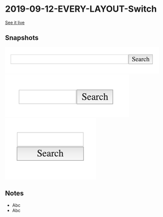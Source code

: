 # 2019-09-12-EVERY-LAYOUT-Switch

[See it live](https://jfhector.github.io/cheat-sheets/code_examples/2019-09-12-EVERY-LAYOUT-Switch/)

## Snapshots

![Snapshot of Switch component at large viewport](./snapshots/s1.png)
![Snapshot of Switch component at medium viewport](./snapshots/s2.png)
![Snapshot of Switch component at narrow viewport](./snapshots/s3.png)

## Notes

* Abc
* Abc
